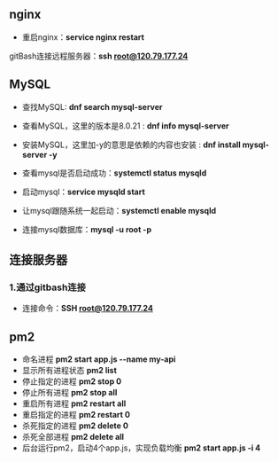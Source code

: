 ## nginx

* 重启nginx：**service nginx restart**



gitBash连接远程服务器：**ssh root@120.79.177.24**

## MySQL

* 查找MySQL: **dnf search mysql-server** 

* 查看MySQL，这⾥的版本是8.0.21 : **dnf info mysql-server** 

* 安装MySQL，这⾥加-y的意思是依赖的内容也安装 : **dnf install mysql-server -y**

* 查看mysql是否启动成功：**systemctl status mysqld**

* 启动mysql：**service mysqld start**

* 让mysql跟随系统一起启动：**systemctl enable mysqld**

* 连接mysql数据库：**mysql -u root -p**

## 连接服务器

### 1.通过gitbash连接

* 连接命令：**SSH root@120.79.177.24**



## pm2

*  命名进程 **pm2 start app.js --name my-api** 
* 显示所有进程状态 **pm2 list**  
* 停⽌指定的进程 **pm2 stop 0**  
* 停⽌所有进程 **pm2 stop all**  
* 重启所有进程 **pm2 restart all**  
* 重启指定的进程 **pm2 restart 0**  
* 杀死指定的进程 **pm2 delete 0**  
* 杀死全部进程 **pm2 delete all**  
* 后台运⾏pm2，启动4个app.js，实现负载均衡 **pm2 start app.js -i 4**
